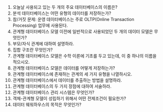 1. 오늘날 사용되고 있는 두 개의 주요 데이터베이스의 이름은?
2. 분석 데이터베이스는 어떤 유형의 데이터를 저장하는가?
3. 참/거짓 문제: 운영 데이터베이스는 주로 OLTP(Online Transaction Processing) 업무에 사용된다.
4. 관계형 데이터베이스 모델 이전에 일반적으로 사용되었던 두 개의 데이터 모델은 무엇인가?
5. 부모/자식 관계에 대하여 설명하라.
6. 집합 구조란 무엇인가?
7. 관계형 데이터베이스 모델은 수학 이론에 기초를 두고 있는데, 이 중 하나의 이름을 적으시오.
8. 관계형 데이터베이스 모델은 데이터를 어떻게 저장하는가?
9. 관계형 데이터베이스에 존재하는 관계의 세 가지 유형을 나열하시오.
10. 관계형 데이터베이스에서 데이터를 추출하는 방법을 설명하라.
11. 관계형 데이터베이스의 두 가지 장점에 대하여 서술하라.
12. 관계형 데이터베이스 관리 시스템은 무엇인가?
13. 객체-관계형 모델이 성립하기 위해서 어떤 전제조건이 필요한가?
14. 데이터 웨워하우스의 목적은 무엇인가?